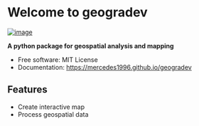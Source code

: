 # Welcome to geogradev


[![image](https://img.shields.io/pypi/v/geogradev.svg)](https://pypi.python.org/pypi/geogradev)


**A python package for geospatial analysis and mapping**


-   Free software: MIT License
-   Documentation: <https://mercedes1996.github.io/geogradev>


## Features

-   Create interactive map
-   Process geospatial data
